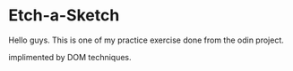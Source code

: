# Etch-a-Sketch

Hello guys.
This is one of my practice exercise done from the odin project.

implimented by DOM techniques.